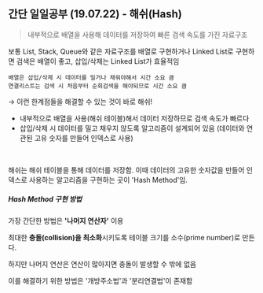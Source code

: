 ## 간단 일일공부 (19.07.22) - 해쉬(Hash)

> 내부적으로 배열을 사용해 데이터를 저장하여 빠른 검색 속도를 가진 자료구조

보통 List, Stack, Queue와 같은 자료구조를 배열로 구현하거나 Linked List로 구현하면 검색은 배열이 좋고, 삽입/삭제는 Linked List가 효율적임

```
배열은 삽입/삭제 시 데이터를 밀거나 채워야해서 시간 소요 큼
연결리스트는 검색 시 처음부터 순회검색을 해야되므로 시간 소요 큼
```

→ 이런 한계점들을 해결할 수 있는 것이 바로 해쉬!

- 내부적으로 배열을 사용(해쉬 테이블)해서 데이터 저장하므로 검색 속도가 빠르다
- 삽입/삭제 시 데이터를 밀고 채우지 않도록 알고리즘이 설계되어 있음
  (데이터와 연관된 고유 숫자를 만들어 인덱스로 사용)

<br>

해쉬는 해쉬 테이블을 통해 데이터를 저장함. 이때 데이터의 고유한 숫자값을 만들어 인덱스로 사용하는 알고리즘을 구현하는 곳이 'Hash Method'임. 

##### Hash Method 구현 방법

가장 간단한 방법은 **'나머지 연산자'** 이용

최대한 **충돌(collision)을 최소화**시키도록 테이블 크기를 소수(prime number)로 만든다.

하지만 나머지 연산은 연산이 많아지면 충돌이 발생할 수 밖에 없음

이를 해결하기 위한 방법은 '개방주소법'과 '분리연결법'이 존재함